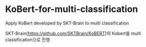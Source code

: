 # KoBert-for-multi-classification
Apply KoBert developed by SKT-Brain to multi classification

SKT-Brain(https://github.com/SKTBrain/KoBERT)의 Kobert를 multi classification으로 진행
